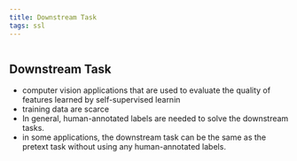 ```yaml
---
title: Downstream Task
tags: ssl
---
```

```toc
```
## Downstream Task
- computer vision applications that are used to evaluate the quality of features learned by self-supervised learnin 
- training data are scarce 
- In general, human-annotated labels are needed to solve the downstream tasks. 
- in some applications, the downstream task can be the same as the pretext task without using any human-annotated labels.



